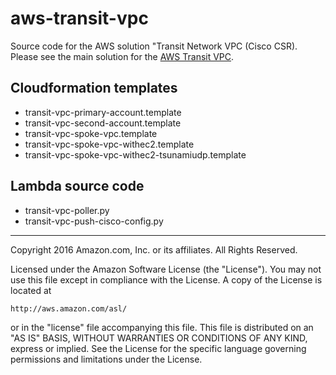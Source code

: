 # aws-transit-vpc
Source code for the AWS solution "Transit Network VPC (Cisco CSR). Please see the main solution for the [AWS Transit VPC](https://aws.amazon.com/answers/transit-vpc/). 


## Cloudformation templates

- transit-vpc-primary-account.template
- transit-vpc-second-account.template
- transit-vpc-spoke-vpc.template
- transit-vpc-spoke-vpc-withec2.template
- transit-vpc-spoke-vpc-withec2-tsunamiudp.template

## Lambda source code

- transit-vpc-poller.py
- transit-vpc-push-cisco-config.py

***

Copyright 2016 Amazon.com, Inc. or its affiliates. All Rights Reserved.

Licensed under the Amazon Software License (the "License"). You may not use this file except in compliance with the License. A copy of the License is located at

    http://aws.amazon.com/asl/

or in the "license" file accompanying this file. This file is distributed on an "AS IS" BASIS, WITHOUT WARRANTIES OR CONDITIONS OF ANY KIND, express or implied. See the License for the specific language governing permissions and limitations under the License.
